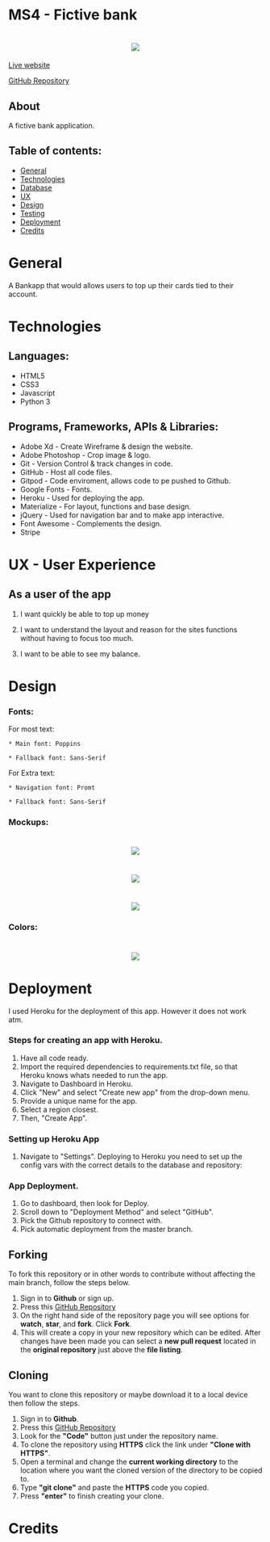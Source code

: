 <h1>MS4 - Fictive bank</h1>
<h1 align="center"><img src="static/img/airbankmockup.jpg"/></h1>

 <a href="https://airbankapp.herokuapp.com">Live website</a>

  <a href="https://github.com/DADEVFA/airbank">GitHub Repository</a>

## About

A fictive bank application. 

## Table of contents: 
* [General](#general)
* [Technologies](#technologies)
* [Database](#database)
* [UX](#ux)
* [Design](#design)
* [Testing](#testing)
* [Deployment](#deployment)
* [Credits](#credits)

# General
A Bankapp that would allows users to top up their cards tied to their account. 

# Technologies

## Languages: 

* HTML5
* CSS3
* Javascript
* Python 3

## Programs, Frameworks, APIs & Libraries:

* Adobe Xd - Create Wireframe & design the website.
* Adobe Photoshop - Crop image & logo. 
* Git - Version Control & track changes in code.
* GitHub - Host all code files. 
* Gitpod - Code enviroment, allows code to pe pushed to Github.
* Google Fonts - Fonts.  
* Heroku - Used for deploying the app.
* Materialize - For layout, functions and base design. 
* jQuery - Used for navigation bar and to make app interactive. 
* Font Awesome - Complements the design. 
* Stripe 


# UX - User Experience

## As a user of the app

1. I want quickly be able to top up money 

2. I want to understand the layout and reason for the sites functions without having to focus too much.

3. I want to be able to see my balance.

# Design 

### Fonts: 

For most text:
```
* Main font: Poppins

* Fallback font: Sans-Serif
```

For Extra text:
```
* Navigation font: Promt

* Fallback font: Sans-Serif
```
### Mockups: 
<h1 align="center"><img src="static/img/readme/iPhone 12 Pro Login@2x.png"/></h1>
<h1 align="center"><img src="static/img/readme/iPhone 12 Pro Max Register@2x.png"/></h1>
<h1 align="center"><img src="static/img/readme/iPhone 12 Pro Max Wallet – 1.png"/></h1>

### Colors: 
<h1 align="center"><img src="static/img/readme/airbankcolors.png"/></h1>

# Deployment
I used Heroku for the deployment of this app. 
However it does not work atm. 

### Steps for creating an app with Heroku.

1. Have all code ready. 
2. Import the required dependencies to requirements.txt file, so that Heroku knows whats needed to run the app.
3. Navigate to Dashboard in Heroku. 
4. Click "New" and select "Create new app" from the drop-down menu.
5. Provide a unique name for the app.
6. Select a region closest.
6. Then, "Create App".

### Setting up Heroku App

1. Navigate to "Settings". Deploying to Heroku you need to set up the config vars with the correct details to the database and repository:

### App Deployment.

1. Go to dashboard, then look for Deploy.
2. Scroll down to "Deployment Method" and select "GitHub".
3. Pick the Github repository to connect with.
4. Pick automatic deployment from the master branch. 

## Forking
To fork this repository or in other words to contribute without affecting the main branch, follow the steps below.
1. Sign in to **Github** or sign up.
2. Press this <a href="https://github.com/dadevfa/airbank">GitHub Repository</a>
3. On the right hand side of the repository page you will see options for **watch**, **star**, and **fork**. Click **Fork**.
4. This will create a copy in your new repository which can be edited. After changes have been made you can select a **new pull request** located in the **original repository** just above the **file listing**.

## Cloning 
You want to clone this repository or maybe download it to a local device then follow the steps.
1. Sign in to **Github**.
2. Press this <a href="https://github.com/dadevfa/airbank">GitHub Repository</a>
3. Look for the **"Code"** button just under the repository name.
4. To clone the repository using **HTTPS** click the link under **"Clone with HTTPS"**.
5. Open a terminal and change the **current working directory** to the location where you want the cloned version of the directory to be copied to.
6. Type **"git clone"** and paste the **HTTPS** code you copied.
7. Press **"enter"** to finish creating your clone.

# Credits
